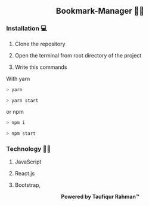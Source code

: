 
## <p  align="center"> Bookmark-Manager 🚀🚀</p>

### Installation 💻

1. Clone the repository

2. Open the terminal from root directory of the project

3. Write this commands

With yarn

```bash
> yarn
```

```bash
> yarn start
```

or npm

```bash
> npm i
```

```bash
> npm start
```

### Technology 🚀🚀

1. JavaScript

2. React.js

3. Bootstrap,


<p  align="center"  bold> <b>Powered by Taufiqur Rahman™</b></p>